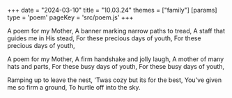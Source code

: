 +++
date = "2024-03-10"
title = "10.03.24"
themes = ["family"]
[params]
  type = 'poem'
  pageKey = 'src/poem.js'
+++

A poem for my Mother,
A banner marking narrow paths to tread,
A staff that guides me in His stead,
For these precious days of youth,
For these precious days of youth,

A poem for my Mother,
A firm handshake and jolly laugh,
A mother of many hats and parts,
For these busy days of youth,
For these busy days of youth,

Ramping up to leave the nest,
'Twas cozy but its for the best,
You've given me so firm a ground,
To hurtle off into the sky.

